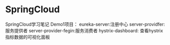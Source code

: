 # SpringCloud
SpringCloud学习笔记
Demo1项目：  eureka-server:注册中心
            server-providfer:服务提供者
            server-provider-fegin:服务消费者
            hystrix-dashboard: 查看hystrix指标数据的可视化面板
